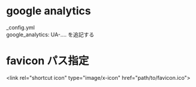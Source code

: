 # google analytics
_config.yml  
google_analytics: UA-.... を追記する

# favicon パス指定
\<link rel="shortcut icon" type="image/x-icon" href="path/to/favicon.ico">
